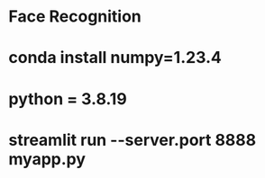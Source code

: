 # Face Recognition
# conda install numpy=1.23.4
# python = 3.8.19 
# streamlit run --server.port 8888 myapp.py